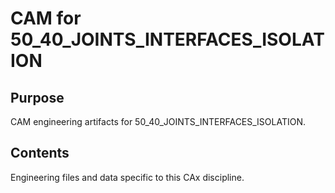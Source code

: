 # CAM for 50_40_JOINTS_INTERFACES_ISOLATION

## Purpose
CAM engineering artifacts for 50_40_JOINTS_INTERFACES_ISOLATION.

## Contents
Engineering files and data specific to this CAx discipline.
